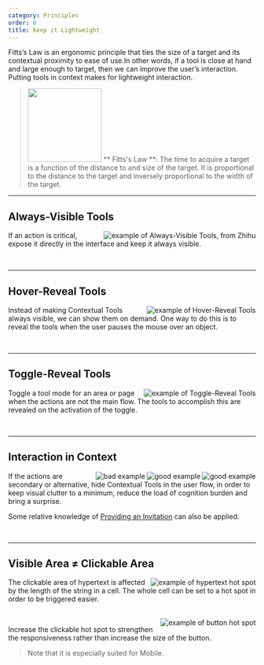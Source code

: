 ```yaml
---
category: Principles
order: 6
title: Keep it Lightweight
---
```


Fitts’s Law is an ergonomic principle that ties the size of a target and its contextual proximity to ease of use.In other words, if a tool is close at hand and large enough to target, then we can improve the user’s interaction. Putting tools in context makes for lightweight interaction.


> <img src="https://os.alipayobjects.com/rmsportal/wAcbQmeqTWDqsnu.png" width="150" />
>** Fitts's Law **: The time to acquire a target is a function of the distance to and size of the target. It is proportional to the distance to the target and inversely proportional to the width of the target.

---

## Always-Visible Tools

<img class="preview-img" align="right" alt="example of Always-Visible Tools, from Zhihu" description="Status No.1: A clear clickable area makes it easier to highlight the button on the page.<br>Status No.2: As hovering over the button, the mouse pointer turns into a hand symbol, and the fill colour of the button changes to a dark colour, which provides a clear call to action.<br>Status No.3: The style of the button obviously changes once clicked." src="https://os.alipayobjects.com/rmsportal/sfytaOSssRrdYFg.png">

If an action is critical, expose it directly in the interface and keep it always visible.

<br>

---

## Hover-Reveal Tools


<img class="preview-img" align="right" alt="example of Hover-Reveal Tools" description="On mouse hover, the tools are revealed." src="https://os.alipayobjects.com/rmsportal/AUiWMlbxCvpBFyA.png">

Instead of making Contextual Tools always visible, we can show them on demand. One way to do this is to reveal the tools when the user pauses the mouse over an object.

<br>

---

## Toggle-Reveal Tools

<img class="preview-img" align="right" alt="example of Toggle-Reveal Tools" description="The table reveals an input box from the text only when the edit mode is turned on for the area." src="https://os.alipayobjects.com/rmsportal/uGWcpAFgWdynxBy.png">

Toggle a tool mode for an area or page when the actions are not the main flow. The tools to accomplish this are revealed on the activation of the toggle.

<br>

---

## Interaction in Context

<img class="preview-img" align="right" alt="good example" description="On mouse hover, the Tooltips are revealed to prompt the user to copy the text." src="https://os.alipayobjects.com/rmsportal/STvIHSgnVAHOVHl.png" good>

<img class="preview-img" align="right" alt="good example" description="When highlighted or double-clicked, the text is automatically copied to the clipboard. The system helps automate the user flow and brings a surprise." src="https://os.alipayobjects.com/rmsportal/aRihOoBCQHGATBA.png" good>

<img class="preview-img" align="right" alt="bad example" description="The copy icon appears near the copyable text." src="https://os.alipayobjects.com/rmsportal/MfbnQfAJhQfIODY.png" bad>

If the actions are secondary or alternative, hide Contextual Tools in the user flow, in order to keep visual clutter to a minimum, reduce the load of cognition burden and bring a surprise.

Some relative knowledge of [Providing an Invitation](/docs/spec/invitation) can also be applied.

<br>

---

## Visible Area ≠ Clickable Area

<img class="preview-img" align="right" alt="example of hypertext hot spot" description="When hovering on the cell in which the hypertext is positioned, the mouse turns from a cursor to a hand symbol. Click it and jump to another page." src="https://os.alipayobjects.com/rmsportal/bCrBxGPJiDvkyOH.png">

The clickable area of hypertext is affected by the length of the string in a cell. The whole cell can be set to a hot spot in order to be triggered easier.

<br>

<img class="preview-img" align="right" alt="example of button hot spot" description="Move the mouse near the button and activate the hover state." src="https://os.alipayobjects.com/rmsportal/dSehXwUuXDFDhJO.png">

Increase the clickable hot spot to strengthen the responsiveness rather than increase the size of the button.

> Note that it is especially suited for Mobile.
